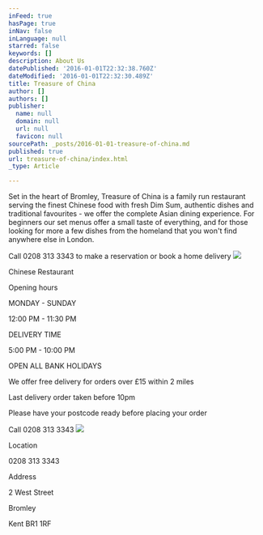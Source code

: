 ```yaml
---
inFeed: true
hasPage: true
inNav: false
inLanguage: null
starred: false
keywords: []
description: About Us
datePublished: '2016-01-01T22:32:38.760Z'
dateModified: '2016-01-01T22:32:30.489Z'
title: Treasure of China
author: []
authors: []
publisher:
  name: null
  domain: null
  url: null
  favicon: null
sourcePath: _posts/2016-01-01-treasure-of-china.md
published: true
url: treasure-of-china/index.html
_type: Article

---
```

Set in the heart of Bromley, Treasure of China is a family run restaurant serving the finest Chinese food  with fresh Dim Sum, authentic dishes and traditional favourites - we offer the complete Asian dining experience. For beginners our set menus offer a small taste of everything, and for those looking for more a few dishes from the homeland that you won't find anywhere else in London.

Call 0208 313 3343 to make a reservation or book a home delivery
![](https://the-grid-user-content.s3-us-west-2.amazonaws.com/1145a33d-5125-4623-9960-77cce96d687b.jpg)

Chinese Restaurant

Opening hours

MONDAY - SUNDAY

12:00 PM - 11:30 PM

DELIVERY TIME

5:00 PM - 10:00 PM

OPEN ALL BANK HOLIDAYS

We offer free delivery for orders over £15 within 2 miles

Last delivery order taken before 10pm

Please have your postcode ready before placing your order

Call 0208 313 3343
![](https://the-grid-user-content.s3-us-west-2.amazonaws.com/fac9e50a-f38e-45e0-b65b-805fcfdaa54c.jpg)

Location

0208 313 3343

Address

2 West Street

Bromley

Kent BR1 1RF